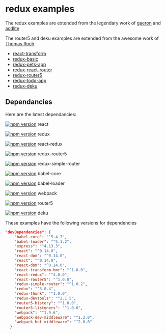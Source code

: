 # redux examples

The redux examples are extended from the legendary work of [gaeron](https://github.com/gaearon) and [acdlite](https://github.com/acdlite)

The router5 and deku examples are extended from the awesome work of [Thomas Roch](https://github.com/troch)

* [react-transform](https://github.com/StevenIseki/redux-examples/tree/master/react-transform)
* [redux-basic](https://github.com/StevenIseki/redux-examples/redux-basic)
* [redux-pets-app](https://github.com/StevenIseki/redux-examples/tree/master/redux-pets-app)
* [redux-react-router](https://github.com/StevenIseki/redux-examples/redux-react-router)
* [redux-router5](https://github.com/StevenIseki/redux-examples/tree/master/redux-router5)
* [redux-todo-app](https://github.com/StevenIseki/redux-examples/tree/master/redux-todo-app)
* [redux-deku](https://github.com/StevenIseki/redux-examples/tree/master/redux-deku)

## Dependancies

Here are the latest dependancies:

[![npm version](https://badge.fury.io/js/react.svg)](https://badge.fury.io/js/react)
react

[![npm version](https://badge.fury.io/js/redux.svg)](https://badge.fury.io/js/redux)
redux

[![npm version](https://badge.fury.io/js/react-redux.svg)](https://badge.fury.io/js/react-redux)
react-redux

[![npm version](https://badge.fury.io/js/redux-router5.svg)](https://badge.fury.io/js/redux-router5)
redux-router5

[![npm version](https://badge.fury.io/js/redux-simple-router.svg)](https://badge.fury.io/js/redux-simple-router)
redux-simple-router

[![npm version](https://badge.fury.io/js/babel-core.svg)](https://badge.fury.io/js/babel-core)
babel-core

[![npm version](https://badge.fury.io/js/babel-loader.svg)](https://badge.fury.io/js/babel-loader)
babel-loader

[![npm version](https://badge.fury.io/js/webpack.svg)](https://badge.fury.io/js/webpack)
webpack 

[![npm version](https://badge.fury.io/js/router5.svg)](https://badge.fury.io/js/router5)
router5 

[![npm version](https://badge.fury.io/js/deku.svg)](https://badge.fury.io/js/deku)
deku

These examples have the following versions for dependencies

```json
"devDependencies": {
    "babel-core": "^5.4.7",
    "babel-loader": "^5.1.2",
    "express": "^4.13.3",
    "react": "^0.14.0",
    "react-dom": "^0.14.0",
    "react": "^0.14.0",
    "react-dom": "^0.14.0",
    "react-transform-hmr": "^1.0.0",
    "react-redux": "^4.0.0",
    "react-router5": "^1.0.0",
    "redux-simple-router": "^1.0.2",
    "redux": "^3.0.4",
    "redux-thunk": "^1.0.0",
    "redux-devtools": "^2.1.5",
    "router5-history": "^1.0.0",
    "router5-listeners": "^1.0.0",
    "webpack": "^1.9.6",
    "webpack-dev-middleware": "^1.2.0",
    "webpack-hot-middleware": "^2.0.0"
  }
```
